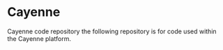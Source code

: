 # Cayenne
Cayenne code repository 
the following repository is for code used within the Cayenne platform.
